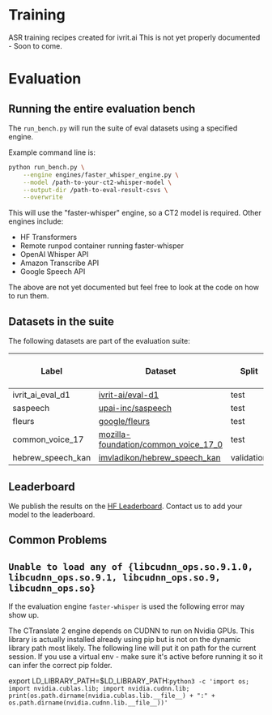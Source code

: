 # Training

ASR training recipes created for ivrit.ai
This is not yet properly documented - Soon to come.

# Evaluation

## Running the entire evaluation bench

The `run_bench.py` will run the suite of eval datasets using a specified engine.

Example command line is:

```bash
python run_bench.py \
    --engine engines/faster_whisper_engine.py \
    --model /path-to-your-ct2-whisper-model \
    --output-dir /path-to-eval-result-csvs \
    --overwrite
```

This will use the "faster-whisper" engine, so a CT2 model is required.
Other engines include:

- HF Transformers
- Remote runpod container running faster-whisper
- OpenAI Whisper API
- Amazon Transcribe API
- Google Speech API

The above are not yet documented but feel free to look at the code on how to run them.

## Datasets in the suite

The following datasets are part of the evaluation suite:

| Label             | Dataset                                                                                                      | Split      | Text Column   | Dataset Configuration Name | Gated |
| ----------------- | ------------------------------------------------------------------------------------------------------------ | ---------- | ------------- | -------------------------- | ----- |
| ivrit_ai_eval_d1  | [ivrit-ai/eval-d1](https://huggingface.co/datasets/ivrit-ai/eval-d1)                                         | test       | text          | -                          | ❌    |
| saspeech          | [upai-inc/saspeech](https://huggingface.co/datasets/ivrit-ai/saspeech)                                       | test       | text          | -                          | ❌    |
| fleurs            | [google/fleurs](https://huggingface.co/datasets/google/fleurs)                                               | test       | transcription | he_il                      | ❌    |
| common_voice_17   | [mozilla-foundation/common_voice_17_0](https://huggingface.co/datasets/mozilla-foundation/common_voice_17_0) | test       | sentence      | he                         | ✅    |
| hebrew_speech_kan | [imvladikon/hebrew_speech_kan](https://huggingface.co/datasets/imvladikon/hebrew_speech_kan)                 | validation | sentence      | -                          | ❌    |

## Leaderboard

We publish the results on the [HF Leaderboard](https://huggingface.co/spaces/ivrit-ai/hebrew-transcription-leaderboard).
Contact us to add your model to the leaderboard.

## Common Problems

## `Unable to load any of {libcudnn_ops.so.9.1.0, libcudnn_ops.so.9.1, libcudnn_ops.so.9, libcudnn_ops.so}`

If the evaluation engine `faster-whisper` is used the following error may show up.

The CTranslate 2 engine depends on CUDNN to run on Nvidia GPUs. This library is actually installed already using pip but is not on the dynamic library path most likely.
The following line will put it on path for the current session. If you use a virtual env - make sure it's active before running it so it can infer the correct pip folder.

export LD_LIBRARY_PATH=$LD_LIBRARY_PATH:`python3 -c 'import os; import nvidia.cublas.lib; import nvidia.cudnn.lib; print(os.path.dirname(nvidia.cublas.lib.__file__) + ":" + os.path.dirname(nvidia.cudnn.lib.__file__))'`
